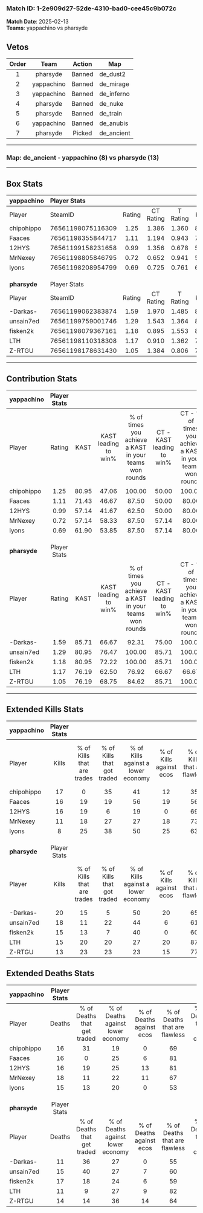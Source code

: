 ### Match ID: 1-2e909d27-52de-4310-bad0-cee45c9b072c  
**Match Date**: 2025-02-13  
**Teams**: yappachino vs pharsyde  

## Vetos  

| Order | Team | Action | Map |
| :---: | :--: | :----: | --- |
| 1 | pharsyde | Banned | de_dust2 |
| 2 | yappachino | Banned | de_mirage |
| 3 | yappachino | Banned | de_inferno |
| 4 | pharsyde | Banned | de_nuke |
| 5 | pharsyde | Banned | de_train |
| 6 | yappachino | Banned | de_anubis |
| 7 | pharsyde | Picked | de_ancient |

---  

### **Map**: de_ancient - yappachino (8) vs pharsyde (13)  
---  

## Box Stats  

| **yappachino** | Player Stats      |        |           |          |       |       |       |         |        |      |     |
| :- | :- | :-: | :-: | :-: | :-: | :-: | :-: | :-: | :-: | :-: | :-: |
| Player         | SteamID           | Rating | CT Rating | T Rating | KAST  |  ADR  | Kills | Assists | Deaths | K/D  | HS% |
| chipohippo     | 76561198075116309 |  1.25  |   1.386   |  1.360   | 80.95 | 86.3  |  17   |    5    |   16   | 1.06 | 58  |
| Faaces         | 76561198355844717 |  1.11  |   1.194   |  0.943   | 71.43 | 83.4  |  16   |    2    |   16   | 1.00 | 50  |
| 12HYS          | 76561199158231658 |  0.99  |   1.356   |  0.678   | 57.14 | 77.6  |  16   |    2    |   16   | 1.00 | 25  |
| MrNexey        | 76561198805846795 |  0.72  |   0.652   |  0.941   | 57.14 | 65.6  |  11   |    8    |   18   | 0.61 | 36  |
| lyons          | 76561198208954799 |  0.69  |   0.725   |  0.761   | 61.90 | 62.4  |   8   |    6    |   15   | 0.53 | 50  |
|                |                   |        |           |          |       |       |       |         |        |      |     |
|                |                   |        |           |          |       |       |       |         |        |      |     |
|                |                   |        |           |          |       |       |       |         |        |      |     |
| **pharsyde**   | Player Stats      |        |           |          |       |       |       |         |        |      |     |
| Player         | SteamID           | Rating | CT Rating | T Rating | KAST  |  ADR  | Kills | Assists | Deaths | K/D  | HS% |
| -Darkas-       | 76561199062383874 |  1.59  |   1.970   |  1.485   | 85.71 | 101.3 |  20   |    7    |   11   | 1.82 | 75  |
| unsain7ed      | 76561199759001746 |  1.29  |   1.543   |  1.364   | 80.95 | 79.9  |  18   |    4    |   15   | 1.20 | 50  |
| fisken2k       | 76561198079367161 |  1.18  |   0.895   |  1.553   | 80.95 | 97.2  |  15   |    6    |   17   | 0.88 | 66  |
| LTH            | 76561198110318308 |  1.17  |   0.910   |  1.362   | 76.19 | 64.8  |  15   |    1    |   11   | 1.36 | 53  |
| Z-RTGU         | 76561198178631430 |  1.05  |   1.384   |  0.806   | 76.19 | 68.0  |  13   |    7    |   14   | 0.93 | 30  |
---  

## Contribution Stats  

| **yappachino** | Player Stats |       |                      |                                                        |                           |                                                             |                          |                                                            |
| :- | :-: | :-: | :-: | :-: | :-: | :-: | :-: | :-: |
| Player         |    Rating    | KAST  | KAST leading to win% | % of times you achieve a KAST in your teams won rounds | CT - KAST leading to win% | CT - % of times you achieve a KAST in your teams won rounds | T - KAST leading to win% | T - % of times you achieve a KAST in your teams won rounds |
| chipohippo     |     1.25     | 80.95 |        47.06         |                         100.00                         |           50.00           |                           100.00                            |          42.86           |                           100.00                           |
| Faaces         |     1.11     | 71.43 |        46.67         |                         87.50                          |           50.00           |                            80.00                            |          42.86           |                           100.00                           |
| 12HYS          |     0.99     | 57.14 |        41.67         |                         62.50                          |           50.00           |                            80.00                            |          25.00           |                           33.33                            |
| MrNexey        |     0.72     | 57.14 |        58.33         |                         87.50                          |           57.14           |                            80.00                            |          60.00           |                           100.00                           |
| lyons          |     0.69     | 61.90 |        53.85         |                         87.50                          |           57.14           |                            80.00                            |          50.00           |                           100.00                           |
|                |              |       |                      |                                                        |                           |                                                             |                          |                                                            |
|                |              |       |                      |                                                        |                           |                                                             |                          |                                                            |
|                |              |       |                      |                                                        |                           |                                                             |                          |                                                            |
| **pharsyde**   | Player Stats |       |                      |                                                        |                           |                                                             |                          |                                                            |
| Player         |    Rating    | KAST  | KAST leading to win% | % of times you achieve a KAST in your teams won rounds | CT - KAST leading to win% | CT - % of times you achieve a KAST in your teams won rounds | T - KAST leading to win% | T - % of times you achieve a KAST in your teams won rounds |
| -Darkas-       |     1.59     | 85.71 |        66.67         |                         92.31                          |           75.00           |                           100.00                            |          60.00           |                           85.71                            |
| unsain7ed      |     1.29     | 80.95 |        76.47         |                         100.00                         |           85.71           |                           100.00                            |          70.00           |                           100.00                           |
| fisken2k       |     1.18     | 80.95 |        72.22         |                         100.00                         |           85.71           |                           100.00                            |          63.64           |                           100.00                           |
| LTH            |     1.17     | 76.19 |        62.50         |                         76.92                          |           66.67           |                            66.67                            |          60.00           |                           85.71                            |
| Z-RTGU         |     1.05     | 76.19 |        68.75         |                         84.62                          |           85.71           |                           100.00                            |          55.56           |                           71.43                            |
---  

## Extended Kills Stats  

| **yappachino** | Player Stats |                            |                            |                                    |                         |                              |                                 |                                       |                    |           |
| :- | :-: | :-: | :-: | :-: | :-: | :-: | :-: | :-: | :-: | :-: |
| Player         |    Kills     | % of Kills that are trades | % of Kills that got traded | % of Kills against a lower economy | % of Kills against ecos | % of Kills that are flawless | % of Kills that are close duels | % of Kills that are assisted by flash | Pistol Round Kills | AWP Kills |
| chipohippo     |      17      |             0              |             35             |                 41                 |           12            |              35              |                6                |                   0                   |         5          |     0     |
| Faaces         |      16      |             19             |             19             |                 56                 |           19            |              56              |               13                |                   0                   |         0          |     1     |
| 12HYS          |      16      |             19             |             6              |                 19                 |            0            |              69              |                0                |                   0                   |         0          |     5     |
| MrNexey        |      11      |             18             |             27             |                 27                 |           18            |              73              |                9                |                   0                   |         1          |     0     |
| lyons          |      8       |             25             |             38             |                 50                 |           25            |              63              |                0                |                  13                   |         0          |     0     |
|                |              |                            |                            |                                    |                         |                              |                                 |                                       |                    |           |
|                |              |                            |                            |                                    |                         |                              |                                 |                                       |                    |           |
|                |              |                            |                            |                                    |                         |                              |                                 |                                       |                    |           |
| **pharsyde**   | Player Stats |                            |                            |                                    |                         |                              |                                 |                                       |                    |           |
| Player         |    Kills     | % of Kills that are trades | % of Kills that got traded | % of Kills against a lower economy | % of Kills against ecos | % of Kills that are flawless | % of Kills that are close duels | % of Kills that are assisted by flash | Pistol Round Kills | AWP Kills |
| -Darkas-       |      20      |             15             |             5              |                 50                 |           20            |              65              |                5                |                  15                   |         1          |     0     |
| unsain7ed      |      18      |             11             |             22             |                 44                 |            6            |              61              |               11                |                   6                   |         1          |     0     |
| fisken2k       |      15      |             13             |             7              |                 40                 |            0            |              60              |                7                |                   0                   |         0          |     0     |
| LTH            |      15      |             20             |             20             |                 27                 |           20            |              87              |                7                |                   0                   |         2          |     0     |
| Z-RTGU         |      13      |             23             |             23             |                 23                 |           15            |              77              |                0                |                   0                   |         3          |     0     |
## Extended Deaths Stats  

| **yappachino** | Player Stats |                             |                                   |                          |                               |                            |                           |               |
| :- | :-: | :-: | :-: | :-: | :-: | :-: | :-: | :-: |
| Player         |    Deaths    | % of Deaths that get traded | % of Deaths against lower economy | % of Deaths against ecos | % of Deaths that are flawless | % of Deaths that are close | % of Deaths while blinded | Deaths to AWP |
| chipohippo     |      16      |             31              |                19                 |            0             |              69               |             0              |             0             |       0       |
| Faaces         |      16      |              0              |                25                 |            6             |              81               |             6              |             0             |       0       |
| 12HYS          |      16      |             19              |                25                 |            13            |              81               |             6              |             0             |       0       |
| MrNexey        |      18      |             11              |                22                 |            11            |              67               |             11             |             6             |       0       |
| lyons          |      15      |             13              |                20                 |            0             |              53               |             7              |            20             |       0       |
|                |              |                             |                                   |                          |                               |                            |                           |               |
|                |              |                             |                                   |                          |                               |                            |                           |               |
|                |              |                             |                                   |                          |                               |                            |                           |               |
| **pharsyde**   | Player Stats |                             |                                   |                          |                               |                            |                           |               |
| Player         |    Deaths    | % of Deaths that get traded | % of Deaths against lower economy | % of Deaths against ecos | % of Deaths that are flawless | % of Deaths that are close | % of Deaths while blinded | Deaths to AWP |
| -Darkas-       |      11      |             36              |                27                 |            0             |              55               |             0              |             0             |       1       |
| unsain7ed      |      15      |             40              |                27                 |            7             |              60               |             0              |             0             |       2       |
| fisken2k       |      17      |             18              |                24                 |            6             |              59               |             18             |             6             |       2       |
| LTH            |      11      |              9              |                27                 |            9             |              82               |             0              |             0             |       0       |
| Z-RTGU         |      14      |             14              |                36                 |            14            |              64               |             7              |             0             |       1       |
